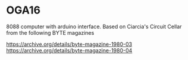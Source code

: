 # OGA16
8088 computer with arduino interface. Based on Ciarcia's Circuit Cellar from the following BYTE magazines

https://archive.org/details/byte-magazine-1980-03
https://archive.org/details/byte-magazine-1980-04
